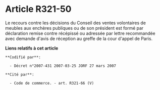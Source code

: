 # Article R321-50

Le recours contre les décisions du Conseil des ventes volontaires de meubles aux enchères publiques ou de son président est
formé par déclaration remise contre récépissé ou adressée par lettre recommandée avec demande d'avis de réception au greffe
de la cour d'appel de Paris.

**Liens relatifs à cet article**

	**Codifié par**:

	  - Décret n°2007-431 2007-03-25 JORF 27 mars 2007

	**Cité par**:

	  - Code de commerce. - art. R321-66 (V)
